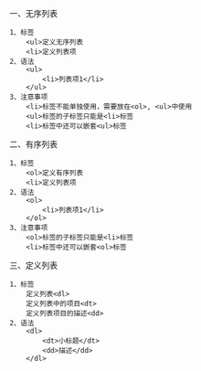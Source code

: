 一、无序列表

	1、标签
		<ul>定义无序列表
  		<li>定义列表项
	2、语法
		<ul>
		    <li>列表项1</li>
		</ul>
	3、注意事项
		<li>标签不能单独使用，需要放在<ol>, <ul>中使用
		<ul>标签的子标签只能是<li>标签
		<li>标签中还可以嵌套<ul>标签

二、有序列表

	1、标签
		<ol>定义有序列表
		<li>定义列表项
	2、语法
		<ol>
		    <li>列表项1</li>
		</ol>
	3、注意事项
		<ol>标签的子标签只能是<li>标签
		<li>标签中还可以嵌套<ol>标签

三、定义列表

	1、标签
		定义列表<dl>
		定义列表中的项目<dt>
		定义列表项目的描述<dd>
	2、语法
		<dl>
		    <dt>小标题</dt>
		    <dd>描述</dd>
		</dl>
